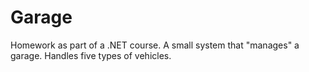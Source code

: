 # Garage
Homework as part of a .NET course.
A small system that "manages" a garage.
Handles five types of vehicles.
